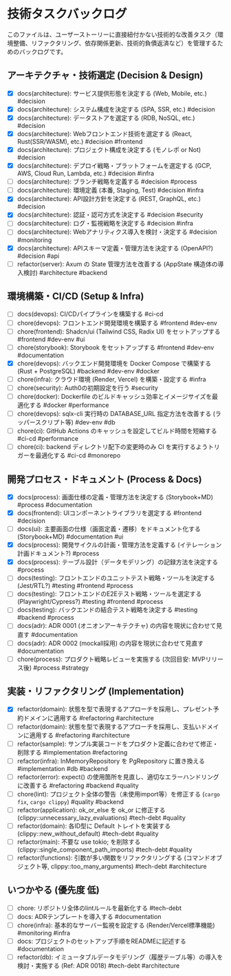 # 技術タスクバックログ

このファイルは、ユーザーストーリーに直接紐付かない技術的な改善タスク（環境整備、リファクタリング、依存関係更新、技術的負債返済など）を管理するためのバックログです。

## アーキテクチャ・技術選定 (Decision & Design)

*   [x] docs(architecture): サービス提供形態を決定する (Web, Mobile, etc.) #decision
*   [x] docs(architecture): システム構成を決定する (SPA, SSR, etc.) #decision
*   [x] docs(architecture): データストアを選定する (RDB, NoSQL, etc.) #decision
*   [x] docs(architecture): Webフロントエンド技術を選定する (React, Rust(SSR/WASM), etc.) #decision #frontend
*   [x] docs(architecture): プロジェクト構成を決定する (モノレポ or Not) #decision
*   [x] docs(architecture): デプロイ戦略・プラットフォームを選定する (GCP, AWS, Cloud Run, Lambda, etc.) #decision #infra
*   [ ] docs(architecture): ブランチ戦略を定義する #decision #process
*   [ ] docs(architecture): 環境定義 (本番, Staging, Test) #decision #infra
*   [x] docs(architecture): API設計方針を決定する (REST, GraphQL, etc.) #decision
*   [x] docs(architecture): 認証・認可方式を決定する #decision #security
*   [ ] docs(architecture): ログ・監視戦略を決定する #decision #infra
*   [ ] docs(architecture): Webアナリティクス導入を検討・決定する #decision #monitoring
*   [x] docs(architecture): APIスキーマ定義・管理方法を決定する (OpenAPI?) #decision #api
*   [ ] refactor(server): Axum の State 管理方法を改善する (AppState 構造体の導入検討) #architecture #backend

## 環境構築・CI/CD (Setup & Infra)

*   [ ] docs(devops): CI/CDパイプラインを構築する #ci-cd
*   [ ] chore(devops): フロントエンド開発環境を構築する #frontend #dev-env
*   [ ] chore(frontend): Shadcn/ui (Tailwind CSS, Radix UI) をセットアップする #frontend #dev-env #ui
*   [ ] chore(storybook): Storybook をセットアップする #frontend #dev-env #documentation
*   [x] chore(devops): バックエンド開発環境を Docker Compose で構築する (Rust + PostgreSQL) #backend #dev-env #docker
*   [ ] chore(infra): クラウド環境 (Render, Vercel) を構築・設定する #infra
*   [ ] chore(security): Auth0の初期設定を行う #security
*   [ ] chore(docker): Dockerfile のビルドキャッシュ効率とイメージサイズを最適化する #docker #performance
*   [ ] chore(devops): sqlx-cli 実行時の DATABASE_URL 指定方法を改善する (ラッパースクリプト等) #dev-env #db
*   [ ] chore(ci): GitHub Actions のキャッシュを設定してビルド時間を短縮する #ci-cd #performance
*   [ ] chore(ci): backend ディレクトリ配下の変更時のみ CI を実行するようトリガーを最適化する #ci-cd #monorepo

## 開発プロセス・ドキュメント (Process & Docs)

*   [x] docs(process): 画面仕様の定義・管理方法を決定する (Storybook+MD) #process #documentation
*   [x] docs(frontend): UIコンポーネントライブラリを選定する #frontend #decision
*   [ ] docs(ui): 主要画面の仕様（画面定義・遷移）をドキュメント化する (Storybook+MD) #documentation #ui
*   [x] docs(process): 開発サイクルの計画・管理方法を定義する (イテレーション計画ドキュメント?) #process
*   [x] docs(process): テーブル設計（データモデリング）の記録方法を決定する #process
*   [ ] docs(testing): フロントエンドのユニットテスト戦略・ツールを決定する (Jest/RTL?) #testing #frontend #process
*   [ ] docs(testing): フロントエンドのE2Eテスト戦略・ツールを選定する (Playwright/Cypress?) #testing #frontend #process
*   [ ] docs(testing): バックエンドの結合テスト戦略を決定する #testing #backend #process
*   [ ] docs(adr): ADR 0001 (オニオンアーキテクチャ) の内容を現状に合わせて見直す #documentation
*   [ ] docs(adr): ADR 0002 (mockall採用) の内容を現状に合わせて見直す #documentation
*   [ ] chore(process): プロダクト戦略レビューを実施する (次回目安: MVPリリース後) #process #strategy

## 実装・リファクタリング (Implementation)

*   [x] refactor(domain): 状態を型で表現するアプローチを採用し、プレゼント予約ドメインに適用する #refactoring #architecture
*   [ ] refactor(domain): 状態を型で表現するアプローチを採用し、支払いドメインに適用する #refactoring #architecture
*   [ ] refactor(sample): サンプル実装コードをプロダクト定義に合わせて修正・削除する #implementation #refactoring
*   [ ] refactor(infra): InMemoryRepository を PgRepository に置き換える #implementation #db #backend
*   [ ] refactor(error): expect() の使用箇所を見直し、適切なエラーハンドリングに改善する #refactoring #backend #quality
*   [ ] chore(lint): プロジェクト全体の警告（未使用import等）を修正する (`cargo fix`, `cargo clippy`) #quality #backend
*   [ ] refactor(application): ok_or_else を ok_or に修正する (clippy::unnecessary_lazy_evaluations) #tech-debt #quality
*   [ ] refactor(domain): 各ID型に Default トレイトを実装する (clippy::new_without_default) #tech-debt #quality
*   [ ] refactor(main): 不要な use tokio; を削除する (clippy::single_component_path_imports) #tech-debt #quality
*   [ ] refactor(functions): 引数が多い関数をリファクタリングする (コマンドオブジェクト等, clippy::too_many_arguments) #tech-debt #architecture

## いつかやる (優先度 低)

*   [ ] chore: リポジトリ全体のlintルールを最新化する #tech-debt
*   [ ] docs: ADRテンプレートを導入する #documentation
*   [ ] chore(infra): 基本的なサーバー監視を設定する (Render/Vercel標準機能) #monitoring #infra
*   [ ] docs: プロジェクトのセットアップ手順をREADMEに記述する #documentation
*   [ ] refactor(db): イミュータブルデータモデリング（履歴テーブル等）の導入を検討・実施する (Ref: ADR 0018) #tech-debt #architecture 